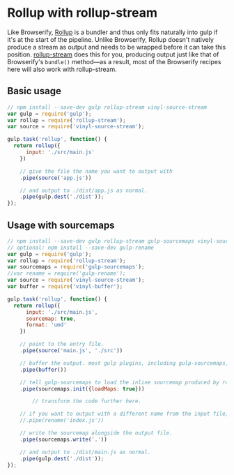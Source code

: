 # Rollup with rollup-stream

Like Browserify, [Rollup](https://rollupjs.org/) is a bundler and thus only fits naturally into gulp if it's at the start of the pipeline. Unlike Browserify, Rollup doesn't natively produce a stream as output and needs to be wrapped before it can take this position. [rollup-stream](https://github.com/Permutatrix/rollup-stream) does this for you, producing output just like that of Browserify's `bundle()` method&mdash;as a result, most of the Browserify recipes here will also work with rollup-stream.

## Basic usage
```js
// npm install --save-dev gulp rollup-stream vinyl-source-stream
var gulp = require('gulp');
var rollup = require('rollup-stream');
var source = require('vinyl-source-stream');

gulp.task('rollup', function() {
  return rollup({
      input: './src/main.js'
    })

    // give the file the name you want to output with
    .pipe(source('app.js'))

    // and output to ./dist/app.js as normal.
    .pipe(gulp.dest('./dist'));
});
```

## Usage with sourcemaps
```js
// npm install --save-dev gulp rollup-stream gulp-sourcemaps vinyl-source-stream vinyl-buffer
// optional: npm install --save-dev gulp-rename
var gulp = require('gulp');
var rollup = require('rollup-stream');
var sourcemaps = require('gulp-sourcemaps');
//var rename = require('gulp-rename');
var source = require('vinyl-source-stream');
var buffer = require('vinyl-buffer');

gulp.task('rollup', function() {
  return rollup({
      input: './src/main.js',
      sourcemap: true,
      format: 'umd'
    })

    // point to the entry file.
    .pipe(source('main.js', './src'))

    // buffer the output. most gulp plugins, including gulp-sourcemaps, don't support streams.
    .pipe(buffer())

    // tell gulp-sourcemaps to load the inline sourcemap produced by rollup-stream.
    .pipe(sourcemaps.init({loadMaps: true}))

        // transform the code further here.

    // if you want to output with a different name from the input file, use gulp-rename here.
    //.pipe(rename('index.js'))

    // write the sourcemap alongside the output file.
    .pipe(sourcemaps.write('.'))

    // and output to ./dist/main.js as normal.
    .pipe(gulp.dest('./dist'));
});
```
